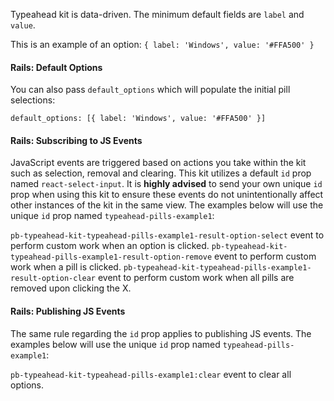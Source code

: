 Typeahead kit is data-driven. The minimum default fields are `label` and `value`.

This is an example of an option: `{ label: 'Windows', value: '#FFA500' }`

#### Rails: Default Options

You can also pass `default_options` which will populate the initial pill selections:

`default_options: [{ label: 'Windows', value: '#FFA500' }]`

#### Rails: Subscribing to JS Events

JavaScript events are triggered based on actions you take within the kit such as selection, removal and clearing.
This kit utilizes a default `id` prop named `react-select-input`. It is **highly advised** to send your own unique `id` prop when using this kit to ensure these events do not unintentionally affect other instances of the kit in the same view. The examples below will use the unique `id` prop named `typeahead-pills-example1`:

`pb-typeahead-kit-typeahead-pills-example1-result-option-select` event to perform custom work when an option is clicked.
`pb-typeahead-kit-typeahead-pills-example1-result-option-remove` event to perform custom work when a pill is clicked.
`pb-typeahead-kit-typeahead-pills-example1-result-option-clear` event to perform custom work when all pills are removed upon clicking the X.

#### Rails: Publishing JS Events

The same rule regarding the `id` prop applies to publishing JS events. The examples below will use the unique `id` prop named `typeahead-pills-example1`:

`pb-typeahead-kit-typeahead-pills-example1:clear` event to clear all options.
